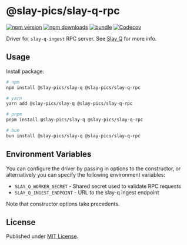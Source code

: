 # @slay-pics/slay-q-rpc

[![npm version][npm-version-src]][npm-version-href]
[![npm downloads][npm-downloads-src]][npm-downloads-href]
[![bundle][bundle-src]][bundle-href]
[![Codecov][codecov-src]][codecov-href]

Driver for `slay-q-ingest` RPC server.  See [Slay Q](https://www.npmjs.com/package/@slay-pics/slay-q) for more info.

## Usage

Install package:

```sh
# npm
npm install @slay-pics/slay-q @slay-pics/slay-q-rpc

# yarn
yarn add @slay-pics/slay-q @slay-pics/slay-q-rpc

# pnpm
pnpm install @slay-pics/slay-q @slay-pics/slay-q-rpc

# bun
bun install @slay-pics/slay-q @slay-pics/slay-q-rpc
```

## Environment Variables
You can configure the driver by passing in options to the constructor, or alternatively you can specify the following environment variables:

* `SLAY_Q_WORKER_SECRET` - Shared secret used to validate RPC requests
* `SLAY_Q_INGEST_ENDPOINT` - URL to the slay-q ingest endpoint

Note that constructor options take precedents.


## License

Published under [MIT License](./LICENSE).

<!-- Badges -->

[npm-version-src]: https://img.shields.io/npm/v/@slay-pics/slay-q-rpc?style=flat&colorA=18181B&colorB=F0DB4F
[npm-version-href]: https://npmjs.com/package/@slay-pics/slay-q-rpc
[npm-downloads-src]: https://img.shields.io/npm/dm/@slay-pics/slay-q-rpc?style=flat&colorA=18181B&colorB=F0DB4F
[npm-downloads-href]: https://npmjs.com/package/@slay-pics/slay-q-rpc
[codecov-src]: https://img.shields.io/codecov/c/gh/unjs/@slay-pics/slay-q-rpc/main?style=flat&colorA=18181B&colorB=F0DB4F
[codecov-href]: https://codecov.io/gh/unjs/@slay-pics/slay-q-rpc
[bundle-src]: https://img.shields.io/bundlephobia/minzip/@slay-pics/slay-q-rpc?style=flat&colorA=18181B&colorB=F0DB4F
[bundle-href]: https://bundlephobia.com/result?p=@slay-pics/slay-q-rpc
